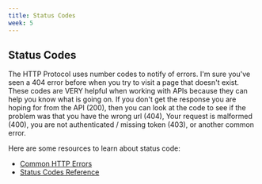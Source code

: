 ```yaml
---
title: Status Codes
week: 5
---
```


## Status Codes
The HTTP Protocol uses number codes to notify of errors. I'm sure you've seen a 404 error before when you try to visit a page that doesn't exist. These codes are VERY helpful when working with APIs because they can help you know what is going on. If you don't get the response you are hoping for from the API (200), then you can look at the code to see if the problem was that you have the wrong url (404), Your request is malformed (400), you are not authenticated / missing token (403), or another common error.

Here are some resources to learn about status code:
* [Common HTTP Errors](http://www.hongkiat.com/blog/common-http-errors/)
* [Status Codes Reference](https://www.smartlabsoftware.com/ref/http-status-codes.htm)